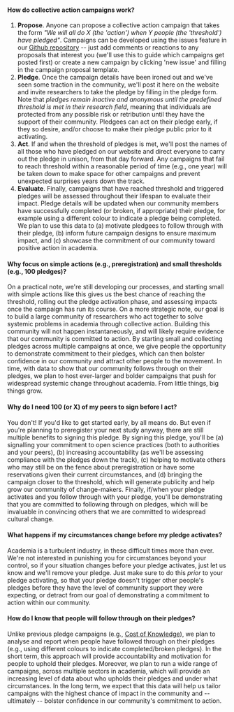 #### How do collective action campaigns work?
1. **Propose**. Anyone can propose a collective action campaign that takes the form *"We will all do X (the 'action') when Y people (the 'threshold') have pledged"*. Campaigns can be developed using the issues feature in our [Github repository](https://github.com/freeourknowledge/website/issues) -- just add comments or reactions to any proposals that interest you (we'll use this to guide which campaigns get posted first) or create a new campaign by clicking 'new issue' and filling in the campaign proposal template. 
2. **Pledge**. Once the campaign details have been ironed out and we've seen some traction in the community, we'll post it here on the website and invite researchers to take the pledge by filling in the pledge form. Note that *pledges remain inactive and anonymous until the predefined threshold is met in their research field*, meaning that individuals are protected from any possible risk or retribution until they have the support of their community. Pledgees can act on their pledge early, if they so desire, and/or choose to make their pledge public prior to it activating.
3. **Act**. If and when the threshold of pledges is met, we'll post the names of all those who have pledged on our website and direct everyone to carry out the pledge in unison, from that day forward. Any campaigns that fail to reach threshold within a reasonable period of time (e.g., one year) will be taken down to make space for other campaigns and prevent unexpected surprises years down the track.
4. **Evaluate**. Finally, campaigns that have reached threshold and triggered pledges will be assessed throughout their lifespan to evaluate their impact. Pledge details will be updated when our community members have successfully completed (or broken, if appropriate) their pledge, for example using a different colour to indicate a pledge being completed. We plan to use this data to (a) motivate pledgees to follow through with their pledge, (b) inform future campaign designs to ensure maximum impact, and (c) showcase the commitment of our community toward positive action in academia.

#### Why focus on simple actions (e.g., preregistration) and small thresholds (e.g., 100 pledges)? 
On a practical note, we're still developing our processes, and starting small with simple actions like this gives us the best chance of reaching the threshold, rolling out the pledge activation phase, and assessing impacts once the campaign has run its course. On a more strategic note, our goal is to build a large community of researchers who act together to solve systemic problems in academia through collective action. Building this community will not happen instantaneously, and will likely require evidence that our community is committed to action. By starting small and collecting pledges across multiple campaigns at once, we give people the opportunity to demonstrate commitment to their pledges, which can then bolster confidence in our community and attract other people to the movement. In time, with data to show that our community follows through on their pledges, we plan to host ever-larger and bolder campaigns that push for widespread systemic change throughout academia. From little things, big things grow. 

#### Why do I need 100 (or X) of my peers to sign before I act? 
You don't! If you'd like to get started early, by all means do. But even if you're planning to preregister your next study anyway, there are still multiple benefits to signing this pledge. By signing this pledge, you'll be (a) signalling your commitment to open science practices (both to authorities and your peers), (b) increasing accountability (as we'll be assessing compliance with the pledges down the track), (c) helping to motivate others who may still be on the fence about preregistration or have some reservations given their current circumstances, and (d) bringing the campaign closer to the threshold, which will generate publicity and help grow our community of change-makers. Finally, if/when your pledge activates and you follow through with your pledge, you'll be demonstrating that you are committed to following through on pledges, which will be invaluable in convincing others that we are committed to widespread cultural change. 

#### What happens if my circumstances change before my pledge activates? 
Academia is a turbulent industry, in these difficult times more than ever. We're not interested in punishing you for circumstances beyond your control, so if your situation changes before your pledge activates, just let us know and we'll remove your pledge. Just make sure to do this *prior* to your pledge activating, so that your pledge doesn't trigger other people's pledges before they have the level of community support they were expecting, or detract from our goal of demonstrating a commitment to action within our community.

#### How do I know that people will follow through on their pledges?
Unlike previous pledge campaigns (e.g., [Cost of Knowledge](http://thecostofknowledge.com/)), we plan to analyse and report when people have followed through on their pledges (e.g., using different colours to indicate completed/broken pledges). In the short term, this approach will provide accountability and motivation for people to uphold their pledges. Moreover, we plan to run a wide range of campaigns, across multiple sectors in academia, which will provide an increasing level of data about who upholds their pledges and under what circumstances. In the long term, we expect that this data will help us tailor campaigns with the highest chance of impact in the community and -- ultimately -- bolster confidence in our community's commitment to action.
